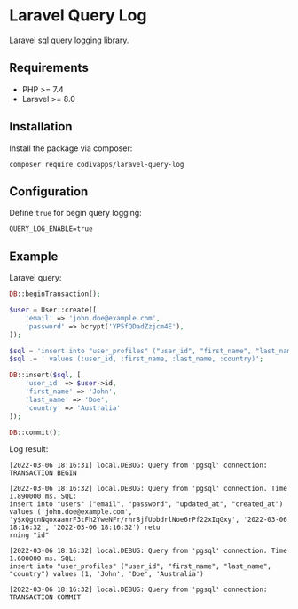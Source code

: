 # Laravel Query Log

Laravel sql query logging library.

## Requirements
* PHP >= 7.4
* Laravel >= 8.0

## Installation

Install the package via composer:

```
composer require codivapps/laravel-query-log
```

## Configuration

Define `true` for begin query logging:

```
QUERY_LOG_ENABLE=true
```

## Example

Laravel query:

```php
DB::beginTransaction();

$user = User::create([
    'email' => 'john.doe@example.com',
    'password' => bcrypt('YP5fQDadZzjcm4E'),
]);

$sql = 'insert into "user_profiles" ("user_id", "first_name", "last_name", "country")';
$sql .= ' values (:user_id, :first_name, :last_name, :country)';

DB::insert($sql, [
    'user_id' => $user->id,
    'first_name' => 'John',
    'last_name' => 'Doe',
    'country' => 'Australia'
]);

DB::commit();
```

Log result:

```
[2022-03-06 18:16:31] local.DEBUG: Query from 'pgsql' connection:
TRANSACTION BEGIN

[2022-03-06 18:16:32] local.DEBUG: Query from 'pgsql' connection. Time 1.890000 ms. SQL:
insert into "users" ("email", "password", "updated_at", "created_at") values ('john.doe@example.com', 'y$xQgcnNqoxaanrF3tFh2YweNFr/rhr8jfUpbdrlNoe6rPf22xIqGxy', '2022-03-06 18:16:32', '2022-03-06 18:16:32') retu
rning "id"

[2022-03-06 18:16:32] local.DEBUG: Query from 'pgsql' connection. Time 1.600000 ms. SQL:
insert into "user_profiles" ("user_id", "first_name", "last_name", "country") values (1, 'John', 'Doe', 'Australia')

[2022-03-06 18:16:32] local.DEBUG: Query from 'pgsql' connection:
TRANSACTION COMMIT
```